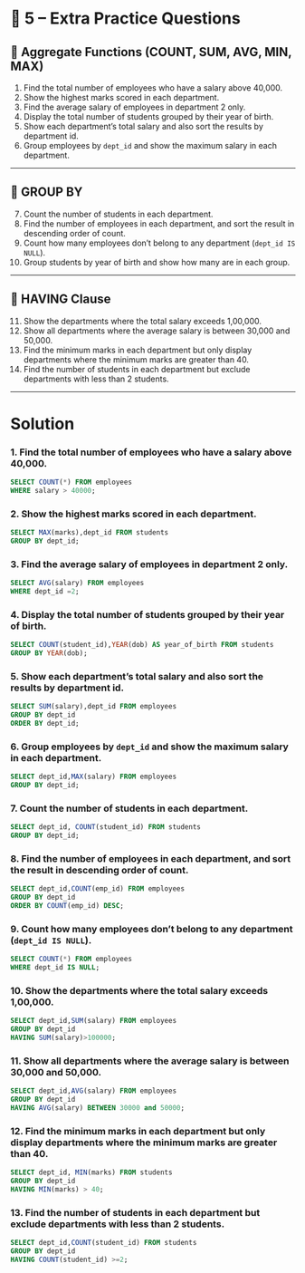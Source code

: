 # 📝 5 – Extra Practice Questions 

## 🔹 Aggregate Functions (COUNT, SUM, AVG, MIN, MAX)

1. Find the total number of employees who have a salary above 40,000.
2. Show the highest marks scored in each department.
3. Find the average salary of employees in department 2 only.
4. Display the total number of students grouped by their year of birth.
5. Show each department’s total salary and also sort the results by department id.
6. Group employees by `dept_id` and show the maximum salary in each department.

---

## 🔹 GROUP BY

7. Count the number of students in each department.
8. Find the number of employees in each department, and sort the result in descending order of count.
9. Count how many employees don’t belong to any department (`dept_id IS NULL`).
10. Group students by year of birth and show how many are in each group.

---

## 🔹 HAVING Clause

11. Show the departments where the total salary exceeds 1,00,000.
12. Show all departments where the average salary is between 30,000 and 50,000.
13. Find the minimum marks in each department but only display departments where the minimum marks are greater than 40.
14. Find the number of students in each department but exclude departments with less than 2 students.

---

# Solution

### 1. Find the total number of employees who have a salary above 40,000.
```sql
SELECT COUNT(*) FROM employees
WHERE salary > 40000;
```
### 2. Show the highest marks scored in each department.
```sql
SELECT MAX(marks),dept_id FROM students
GROUP BY dept_id;
```
### 3. Find the average salary of employees in department 2 only.
```sql
SELECT AVG(salary) FROM employees
WHERE dept_id =2;
```
### 4. Display the total number of students grouped by their year of birth.
```sql
SELECT COUNT(student_id),YEAR(dob) AS year_of_birth FROM students
GROUP BY YEAR(dob);
```
### 5. Show each department’s total salary and also sort the results by department id.
```sql
SELECT SUM(salary),dept_id FROM employees
GROUP BY dept_id
ORDER BY dept_id;
```
### 6. Group employees by `dept_id` and show the maximum salary in each department.
```sql
SELECT dept_id,MAX(salary) FROM employees
GROUP BY dept_id;
```
### 7. Count the number of students in each department.
```sql
SELECT dept_id, COUNT(student_id) FROM students
GROUP BY dept_id;
```
### 8. Find the number of employees in each department, and sort the result in descending order of count.
```sql
SELECT dept_id,COUNT(emp_id) FROM employees
GROUP BY dept_id
ORDER BY COUNT(emp_id) DESC;
```
### 9. Count how many employees don’t belong to any department (`dept_id IS NULL`).
```sql
SELECT COUNT(*) FROM employees
WHERE dept_id IS NULL;
```
### 10. Show the departments where the total salary exceeds 1,00,000.
```sql
SELECT dept_id,SUM(salary) FROM employees
GROUP BY dept_id
HAVING SUM(salary)>100000;
```
### 11. Show all departments where the average salary is between 30,000 and 50,000.
```sql
SELECT dept_id,AVG(salary) FROM employees
GROUP BY dept_id
HAVING AVG(salary) BETWEEN 30000 and 50000;
```
### 12. Find the minimum marks in each department but only display departments where the minimum marks are greater than 40.
```sql
SELECT dept_id, MIN(marks) FROM students
GROUP BY dept_id
HAVING MIN(marks) > 40;
```
### 13. Find the number of students in each department but exclude departments with less than 2 students.
```sql
SELECT dept_id,COUNT(student_id) FROM students
GROUP BY dept_id
HAVING COUNT(student_id) >=2;
```